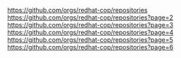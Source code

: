 https://github.com/orgs/redhat-cop/repositories https://github.com/orgs/redhat-cop/repositories?page=2 https://github.com/orgs/redhat-cop/repositories?page=3 https://github.com/orgs/redhat-cop/repositories?page=4 https://github.com/orgs/redhat-cop/repositories?page=5 https://github.com/orgs/redhat-cop/repositories?page=6

